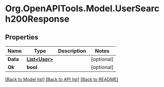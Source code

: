 # Org.OpenAPITools.Model.UserSearch200Response

## Properties

Name | Type | Description | Notes
------------ | ------------- | ------------- | -------------
**Data** | [**List&lt;User&gt;**](User.md) |  | [optional] 
**Ok** | **bool** |  | [optional] 

[[Back to Model list]](../README.md#documentation-for-models) [[Back to API list]](../README.md#documentation-for-api-endpoints) [[Back to README]](../README.md)

